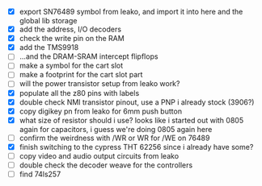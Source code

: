 - [x] export SN76489 symbol from leako, and import it into here and the global lib storage
- [x] add the address, I/O decoders
- [x] check the write pin on the RAM
- [x] add the TMS9918
- [ ] ...and the DRAM-SRAM intercept flipflops
- [ ] make a symbol for the cart slot
- [ ] make a footprint for the cart slot part
- [ ] will the power transistor setup from leako work?
- [x] populate all the z80 pins with labels
- [x] double check NMI transistor pinout, use a PNP i already stock (3906?)
- [x] copy digikey pn from leako for 6mm push button
- [x] what size of resistor should i use? looks like i started out with 0805 again for capacitors, i guess we're doing 0805 again here
- [ ] confirm the weirdness with /WR or WR for /WE on 76489
- [x] finish switching to the cypress THT 62256 since i already have some?
- [ ] copy video and audio output circuits from leako
- [ ] double check the decoder weave for the controllers
- [ ] find 74ls257

